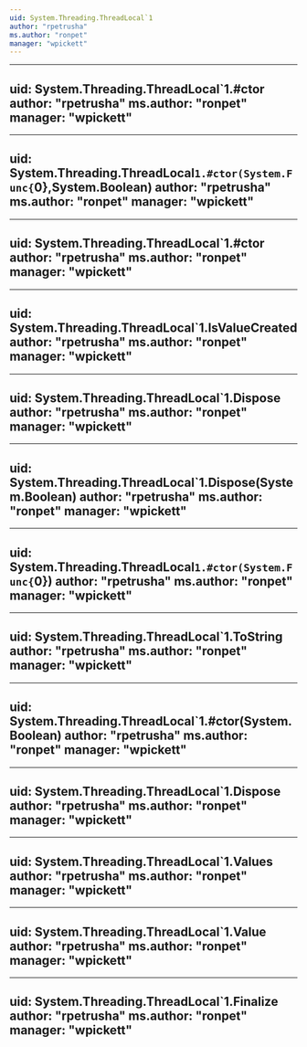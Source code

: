 ```yaml
---
uid: System.Threading.ThreadLocal`1
author: "rpetrusha"
ms.author: "ronpet"
manager: "wpickett"
---
```


---
uid: System.Threading.ThreadLocal`1.#ctor
author: "rpetrusha"
ms.author: "ronpet"
manager: "wpickett"
---

---
uid: System.Threading.ThreadLocal`1.#ctor(System.Func{`0},System.Boolean)
author: "rpetrusha"
ms.author: "ronpet"
manager: "wpickett"
---

---
uid: System.Threading.ThreadLocal`1.#ctor
author: "rpetrusha"
ms.author: "ronpet"
manager: "wpickett"
---

---
uid: System.Threading.ThreadLocal`1.IsValueCreated
author: "rpetrusha"
ms.author: "ronpet"
manager: "wpickett"
---

---
uid: System.Threading.ThreadLocal`1.Dispose
author: "rpetrusha"
ms.author: "ronpet"
manager: "wpickett"
---

---
uid: System.Threading.ThreadLocal`1.Dispose(System.Boolean)
author: "rpetrusha"
ms.author: "ronpet"
manager: "wpickett"
---

---
uid: System.Threading.ThreadLocal`1.#ctor(System.Func{`0})
author: "rpetrusha"
ms.author: "ronpet"
manager: "wpickett"
---

---
uid: System.Threading.ThreadLocal`1.ToString
author: "rpetrusha"
ms.author: "ronpet"
manager: "wpickett"
---

---
uid: System.Threading.ThreadLocal`1.#ctor(System.Boolean)
author: "rpetrusha"
ms.author: "ronpet"
manager: "wpickett"
---

---
uid: System.Threading.ThreadLocal`1.Dispose
author: "rpetrusha"
ms.author: "ronpet"
manager: "wpickett"
---

---
uid: System.Threading.ThreadLocal`1.Values
author: "rpetrusha"
ms.author: "ronpet"
manager: "wpickett"
---

---
uid: System.Threading.ThreadLocal`1.Value
author: "rpetrusha"
ms.author: "ronpet"
manager: "wpickett"
---

---
uid: System.Threading.ThreadLocal`1.Finalize
author: "rpetrusha"
ms.author: "ronpet"
manager: "wpickett"
---
